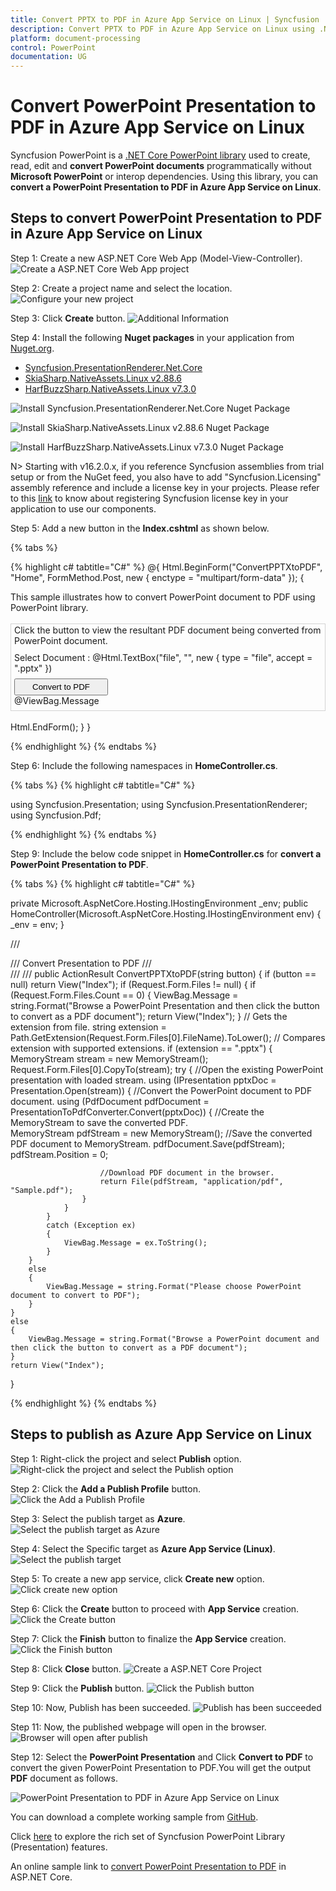 ```yaml
---
title: Convert PPTX to PDF in Azure App Service on Linux | Syncfusion
description: Convert PPTX to PDF in Azure App Service on Linux using .NET Core PowerPoint library (Presentation) without Microsoft PowerPoint or interop dependencies.
platform: document-processing
control: PowerPoint
documentation: UG
---
```


# Convert PowerPoint Presentation to PDF in Azure App Service on Linux

Syncfusion PowerPoint is a [.NET Core PowerPoint library](https://www.syncfusion.com/document-processing/powerpoint-framework/net-core) used to create, read, edit and **convert PowerPoint documents** programmatically without **Microsoft PowerPoint** or interop dependencies. Using this library, you can **convert a PowerPoint Presentation to PDF in Azure App Service on Linux**.

## Steps to convert PowerPoint Presentation to PDF in Azure App Service on Linux

Step 1: Create a new ASP.NET Core Web App (Model-View-Controller).
![Create a ASP.NET Core Web App project](Azure_Images/App_Service_Linux/Create-PowerPoint-Presentation-to-PDF.png)

Step 2: Create a project name and select the location.
![Configure your new project](Azure_Images/App_Service_Linux/Configure-PowerPoint-Presentation-to-PDF.png)

Step 3: Click **Create** button.
![Additional Information](Azure_Images/App_Service_Linux/Additional_Information_PowerPoint_Presentation_to_PDF.png)

Step 4: Install the following **Nuget packages** in your application from [Nuget.org](https://www.nuget.org/).

* [Syncfusion.PresentationRenderer.Net.Core](https://www.nuget.org/packages/Syncfusion.PresentationRenderer.Net.Core) 
* [SkiaSharp.NativeAssets.Linux v2.88.6](https://www.nuget.org/packages/SkiaSharp.NativeAssets.Linux/2.88.6)
* [HarfBuzzSharp.NativeAssets.Linux v7.3.0](https://www.nuget.org/packages/HarfBuzzSharp.NativeAssets.Linux/7.3.0)

![Install Syncfusion.PresentationRenderer.Net.Core Nuget Package](Azure_Images/App_Service_Linux/Nuget_Package_PowerPoint_Presentation_to_PDF.png)

![Install SkiaSharp.NativeAssets.Linux v2.88.6 Nuget Package](Azure_Images/App_Service_Linux/SkiaSharp_PowerPoint_Presentation_to_PDF.png)

![Install HarfBuzzSharp.NativeAssets.Linux v7.3.0 Nuget Package](Azure_Images/App_Service_Linux/HarfBuzz_PowerPoint_Presentation_to_PDF.png)

N> Starting with v16.2.0.x, if you reference Syncfusion assemblies from trial setup or from the NuGet feed, you also have to add "Syncfusion.Licensing" assembly reference and include a license key in your projects. Please refer to this [link](https://help.syncfusion.com/common/essential-studio/licensing/overview) to know about registering Syncfusion license key in your application to use our components.

Step 5: Add a new button in the **Index.cshtml** as shown below.

{% tabs %}

{% highlight c# tabtitle="C#" %}
@{
    Html.BeginForm("ConvertPPTXtoPDF", "Home", FormMethod.Post, new { enctype = "multipart/form-data" });
    {
        <div class="Common">
            <div class="tablediv">
                <div class="rowdiv">
                    This sample illustrates how to convert PowerPoint document to PDF using PowerPoint library.
                </div>
                &nbsp;
                <div class="rowdiv" style="border-width: 0.5px;border-style:solid; border-color: lightgray; padding: 1px 5px 7px 5px">
                    Click the button to view the resultant PDF document being converted from PowerPoint document.
                    <div class="rowdiv" style="margin-top: 10px">
                        <div class="celldiv">
                            Select Document :
                            @Html.TextBox("file", "", new { type = "file", accept = ".pptx" }) <br />
                        </div>
                        <div class="rowdiv" style="margin-top: 8px">
                            <input class="buttonStyle" type="submit" value="Convert to PDF" name="button" style="width:150px;height:27px" />
                            <br />
                            <div class="text-danger">
                                @ViewBag.Message
                            </div>
                        </div>
                    </div>
                </div>
                <br />
            </div>
        </div>
        Html.EndForm();
    }
}

{% endhighlight %}
{% endtabs %}

Step 6: Include the following namespaces in **HomeController.cs**.

{% tabs %}
{% highlight c# tabtitle="C#" %}

using Syncfusion.Presentation;
using Syncfusion.PresentationRenderer;
using Syncfusion.Pdf;

{% endhighlight %}
{% endtabs %}

Step 9: Include the below code snippet in **HomeController.cs** for **convert a PowerPoint Presentation to PDF**. 

{% tabs %}
{% highlight c# tabtitle="C#" %}

private Microsoft.AspNetCore.Hosting.IHostingEnvironment _env;
public HomeController(Microsoft.AspNetCore.Hosting.IHostingEnvironment env)
{
    _env = env;
}

/// <summary>
/// Convert Presentation to PDF
/// </summary>
/// <param name="button"></param>
/// <returns></returns>
public ActionResult ConvertPPTXtoPDF(string button)
{
    if (button == null)
        return View("Index");
    if (Request.Form.Files != null)
    {
        if (Request.Form.Files.Count == 0)
        {
            ViewBag.Message = string.Format("Browse a PowerPoint Presentation and then click the button to convert as a PDF document");
            return View("Index");
        }
        // Gets the extension from file.
        string extension = Path.GetExtension(Request.Form.Files[0].FileName).ToLower();
        // Compares extension with supported extensions.
        if (extension == ".pptx")
        {
            MemoryStream stream = new MemoryStream();
            Request.Form.Files[0].CopyTo(stream);
            try
            {
                //Open the existing PowerPoint presentation with loaded stream.
                using (IPresentation pptxDoc = Presentation.Open(stream))
                {
                    //Convert the PowerPoint document to PDF document.
                    using (PdfDocument pdfDocument = PresentationToPdfConverter.Convert(pptxDoc))
                    {
                        //Create the MemoryStream to save the converted PDF.      
                        MemoryStream pdfStream = new MemoryStream();
                        //Save the converted PDF document to MemoryStream.
                        pdfDocument.Save(pdfStream);
                        pdfStream.Position = 0;

                        //Download PDF document in the browser.
                        return File(pdfStream, "application/pdf", "Sample.pdf");
                    }
                }
            }
            catch (Exception ex)
            {
                ViewBag.Message = ex.ToString();
            }
        }
        else
        {
            ViewBag.Message = string.Format("Please choose PowerPoint document to convert to PDF");
        }
    }
    else
    {
        ViewBag.Message = string.Format("Browse a PowerPoint document and then click the button to convert as a PDF document");
    }
    return View("Index");         
}

{% endhighlight %}
{% endtabs %}

## Steps to publish as Azure App Service on Linux

Step 1: Right-click the project and select **Publish** option.
![Right-click the project and select the Publish option](Azure_Images/App_Service_Linux/Publish_PowerPoint_Presentation_to_PDF.png)

Step 2: Click the **Add a Publish Profile** button.
![Click the Add a Publish Profile](Azure_Images/App_Service_Linux/Publish_Profile_PowerPoint_Presentation_to_PDF.png)

Step 3: Select the publish target as **Azure**.
![Select the publish target as Azure](Azure_Images/App_Service_Linux/Publish_Target_PowerPoint_Presentation_to_PDF.png)

Step 4: Select the Specific target as **Azure App Service (Linux)**.
![Select the publish target](Azure_Images/App_Service_Linux/Specific_Target_PowerPoint_Presentation_to_PDF.png)

Step 5: To create a new app service, click **Create new** option.
![Click create new option](Azure_Images/App_Service_Linux/Create_New_App_Service_PowerPoint_Presentation_to_PDF.png)

Step 6: Click the **Create** button to proceed with **App Service** creation.
![Click the Create button](Azure_Images/App_Service_Windows/Hosting_PowerPoint_Presentation_to_PDF.png)

Step 7: Click the **Finish** button to finalize the **App Service** creation.
![Click the Finish button](Azure_Images/App_Service_Linux/App_Service_PowerPoint_Presentation_to_PDF.png)

Step 8: Click **Close** button.
![Create a ASP.NET Core Project](Azure_Images/App_Service_Linux/Publish_Finish_PowerPoint_Presentation_to_PDF.png)

Step 9: Click the **Publish** button.
![Click the Publish button](Azure_Images/App_Service_Linux/Before_Publish_PowerPoint_Presentation_to_PDF.png)

Step 10: Now, Publish has been succeeded.
![Publish has been succeeded](Azure_Images/App_Service_Linux/After_Publish_PowerPoint_Presentation_to_PDF.png)

Step 11: Now, the published webpage will open in the browser. 
![Browser will open after publish](Azure_Images/App_Service_Linux/Browser_PowerPoint_Presentation_to_PDF.png)

Step 12: Select the **PowerPoint Presentation** and Click **Convert to PDF** to convert the given PowerPoint Presentation to PDF.You will get the output **PDF** document as follows.

![PowerPoint Presentation to PDF in Azure App Service on Linux](PPTXtoPDF_images/Output_PowerPoint_Presentation_to-PDF.png)

You can download a complete working sample from [GitHub](https://github.com/SyncfusionExamples/PowerPoint-Examples/tree/master/PPTX-to-PDF-conversion/Convert-PowerPoint-presentation-to-PDF/Azure/Azure_App_Service).

Click [here](https://www.syncfusion.com/document-processing/powerpoint-framework/net-core) to explore the rich set of Syncfusion PowerPoint Library (Presentation) features. 

An online sample link to [convert PowerPoint Presentation to PDF](https://ej2.syncfusion.com/aspnetcore/PowerPoint/PPTXToPDF#/material3) in ASP.NET Core. 